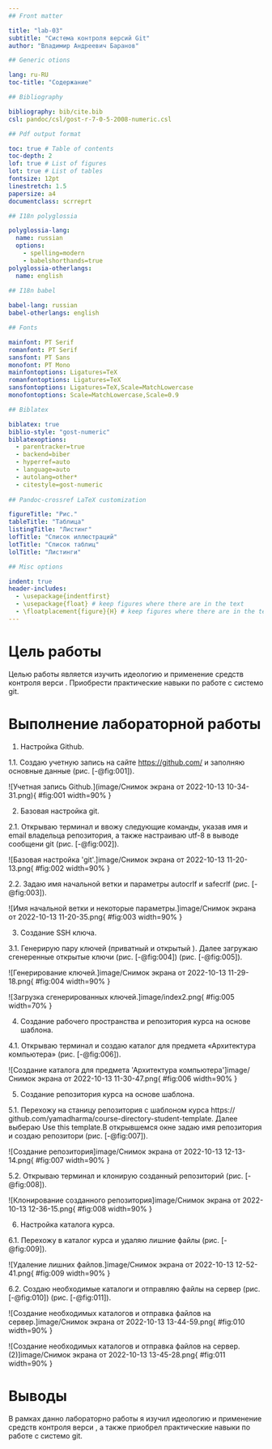 ```yaml
---
## Front matter

title: "lab-03"
subtitle: "Система контроля версий Git"
author: "Владимир Андреевич Баранов"

## Generic otions

lang: ru-RU
toc-title: "Содержание"

## Bibliography

bibliography: bib/cite.bib
csl: pandoc/csl/gost-r-7-0-5-2008-numeric.csl

## Pdf output format

toc: true # Table of contents
toc-depth: 2
lof: true # List of figures
lot: true # List of tables
fontsize: 12pt
linestretch: 1.5
papersize: a4
documentclass: scrreprt

## I18n polyglossia

polyglossia-lang:
  name: russian
  options:
	- spelling=modern
	- babelshorthands=true
polyglossia-otherlangs:
  name: english
  
## I18n babel

babel-lang: russian
babel-otherlangs: english

## Fonts

mainfont: PT Serif
romanfont: PT Serif
sansfont: PT Sans
monofont: PT Mono
mainfontoptions: Ligatures=TeX
romanfontoptions: Ligatures=TeX
sansfontoptions: Ligatures=TeX,Scale=MatchLowercase
monofontoptions: Scale=MatchLowercase,Scale=0.9

## Biblatex

biblatex: true
biblio-style: "gost-numeric"
biblatexoptions:
  - parentracker=true
  - backend=biber
  - hyperref=auto
  - language=auto
  - autolang=other*
  - citestyle=gost-numeric
  
## Pandoc-crossref LaTeX customization

figureTitle: "Рис."
tableTitle: "Таблица"
listingTitle: "Листинг"
lofTitle: "Список иллюстраций"
lotTitle: "Список таблиц"
lolTitle: "Листинги"

## Misc options

indent: true
header-includes:
  - \usepackage{indentfirst}
  - \usepackage{float} # keep figures where there are in the text
  - \floatplacement{figure}{H} # keep figures where there are in the text
---
```


# Цель работы

Целью работы является изучить идеологию
и применение средств контроля верси .
Приобрести практические навыки по работе
с системо git.

# Выполнение лабораторной работы

1) Настройка Github.

1.1. Создаю учетную запись на сайте https://github.com/ и заполняю
основные данные (рис. [-@fig:001]).

![Учетная запись Github.](image/Снимок экрана от 2022-10-13 10-34-31.png){ #fig:001 width=90% }

2) Базовая настройка git.

2.1. Открываю терминал и ввожу следующие команды, указав имя и email
владельца репозитория, а также настраиваю utf-8 в выводе сообщени git (рис. [-@fig:002]).

![Базовая настройка 'git'.]image/Снимок экрана от 2022-10-13 11-20-13.png{ #fig:002 width=90% }

2.2. Задаю имя начальной ветки и параметры autocrlf и safecrlf (рис. [-@fig:003]).

![Имя начальной ветки и некоторые параметры.]image/Снимок экрана от 2022-10-13 11-20-35.png{ #fig:003 width=90% }

3) Создание SSH ключа.

3.1. Генерирую пару ключей (приватный и открытый ). Далее загружаю
сгенеренные открытые ключи (рис. [-@fig:004]) (рис. [-@fig:005]).

![Генерирование ключей.]image/Снимок экрана от 2022-10-13 11-29-18.png{ #fig:004 width=90% }

![Загрузка сгенерированных ключей.]image/index2.png{ #fig:005 width=70% }

4) Создание рабочего пространства и
репозитория курса на основе шаблона.

4.1. Открываю терминал и создаю каталог для предмета «Архитектура
компьютера» (рис. [-@fig:006]).

![Создание каталога для предмета 'Архитектура компьютера']image/Снимок экрана от 2022-10-13 11-30-47.png{ #fig:006 width=90% }

5) Создание репозитория курса на основе
шаблона.

5.1. Перехожу на станицу репозитория с шаблоном курса https://
github.com/yamadharma/course-directory-student-template. Далее
выбераю Use this template.В открывшемся окне задаю имя репозитория и
создаю репозитори (рис. [-@fig:007]).

![Создание репозитория]image/Снимок экрана от 2022-10-13 12-13-14.png{ #fig:007 width=90% }

5.2. Открываю терминал и клонирую созданный репозиторий (рис. [-@fig:008]).

![Клонирование созданного репозитория]image/Снимок экрана от 2022-10-13 12-36-15.png{ #fig:008 width=90% }

6) Настройка каталога курса.

6.1. Перехожу в каталог курса и удаляю лишние файлы (рис. [-@fig:009]).

![Удаление лишних файлов.]image/Снимок экрана от 2022-10-13 12-52-41.png{ #fig:009 width=90% }

6.2. Создаю необходимые каталоги и отправляю файлы на сервер (рис. [-@fig:010]) (рис. [-@fig:011]).

![Создание необходимых каталогов и отправка файлов на сервер.]image/Снимок экрана от 2022-10-13 13-44-59.png{ #fig:010 width=90% }

![Создание необходимых каталогов и отправка файлов на сервер.(2)]image/Снимок экрана от 2022-10-13 13-45-28.png{ #fig:011 width=90% }

# Выводы

В рамках данно лабораторно работы я
изучил идеологию и применение средств
контроля верси , а также приобрел
практические навыки по работе с системо
git.

